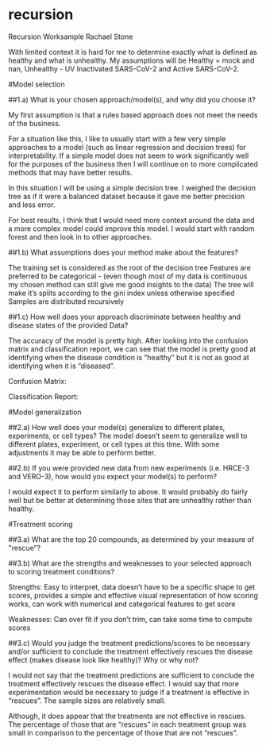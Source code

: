 # recursion


Recursion Worksample
Rachael Stone

With limited context it is hard for me to determine exactly what is defined as healthy and what is unhealthy. My assumptions will be Healthy = mock and nan, Unhealthy - UV Inactivated SARS-CoV-2 and  Active SARS-CoV-2.

#Model selection

##1.a) What is your chosen approach/model(s), and why did you choose it?

My first assumption is that a rules based approach does not meet the needs of the business. 

For a situation like this, I like to usually start with a few very simple approaches to a model (such as linear regression and decision trees) for interpretability. If a simple model does not seem to work significantly well for the purposes of the business then I will continue on to more complicated methods that may have better results.  

In this situation I will be using a simple decision tree. I weighed the decision tree as if it were a balanced dataset because it gave me better precision and less error.

For best results, I think that I would need more context around the data and a more complex model could improve this model. I would start with random forest and then look in to other approaches.


##1.b) What assumptions does your method make about the features?

The training set is considered as the root of the decision tree
Features are preferred to be categorical - (even though most of my data is continuous my chosen method can still give me good insights to the data)
The tree will make it’s splits according to the gini index unless otherwise specified
Samples are distributed recursively


##1.c) How well does your approach discriminate between healthy and disease states of the provided Data?

The accuracy of the model is pretty high. After looking into the confusion matrix and classification report, we can see that the model is pretty good at identifying when the disease condition is “healthy” but it is not as good at identifying when it is “diseased”.

Confusion Matrix:

Classification Report:


#Model generalization

##2.a) How well does your model(s) generalize to different plates, experiments, or cell types?
The model doesn’t seem to generalize well to different plates, experiment, or cell types at this time. With some adjustments it may be able to perform better.

##2.b) If you were provided new data from new experiments (i.e. HRCE-3 and VERO-3), how would you expect your model(s) to perform?

I would expect it to perform similarly to above. It would probably do fairly well but be better at determining those sites that are unhealthy rather than healthy.


#Treatment scoring

##3.a) What are the top 20 compounds, as determined by your measure of "rescue"?


##3.b) What are the strengths and weaknesses to your selected approach to scoring treatment conditions?

Strengths: Easy to interpret, data doesn’t have to be a specific shape to get scores, provides a simple and effective visual representation of how scoring works, can work with numerical and categorical features to get score

Weaknesses: Can over fit if you don’t trim, can take some time to compute scores 

##3.c) Would you judge the treatment predictions/scores to be necessary and/or sufficient to conclude the treatment effectively rescues the disease effect (makes disease look like healthy)? Why or why not?

I would not say that the treatment predictions are sufficient to conclude the treatment effectively rescues the disease effect. I would say that more experimentation would be necessary to judge if a treatment is effective in “rescues”. The sample sizes are relatively small.

Although, it does appear that the treatments are not effective in rescues. The percentage of those that are “rescues” in each treatment group was small in comparison to the percentage of those that are not “rescues”.

